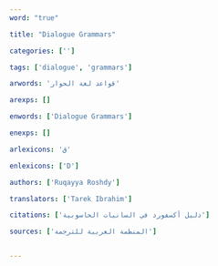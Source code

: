 ```yaml
---
word: "true"

title: "Dialogue Grammars"

categories: ['']

tags: ['dialogue', 'grammars']

arwords: 'قواعد لغة الحوار'

arexps: []

enwords: ['Dialogue Grammars']

enexps: []

arlexicons: 'ق'

enlexicons: ['D']

authors: ['Ruqayya Roshdy']

translators: ['Tarek Ibrahim']

citations: ['دليل أكسفورد في السانيات الحاسوبية']

sources: ['المنظمة العربية للترجمة']


---
```

